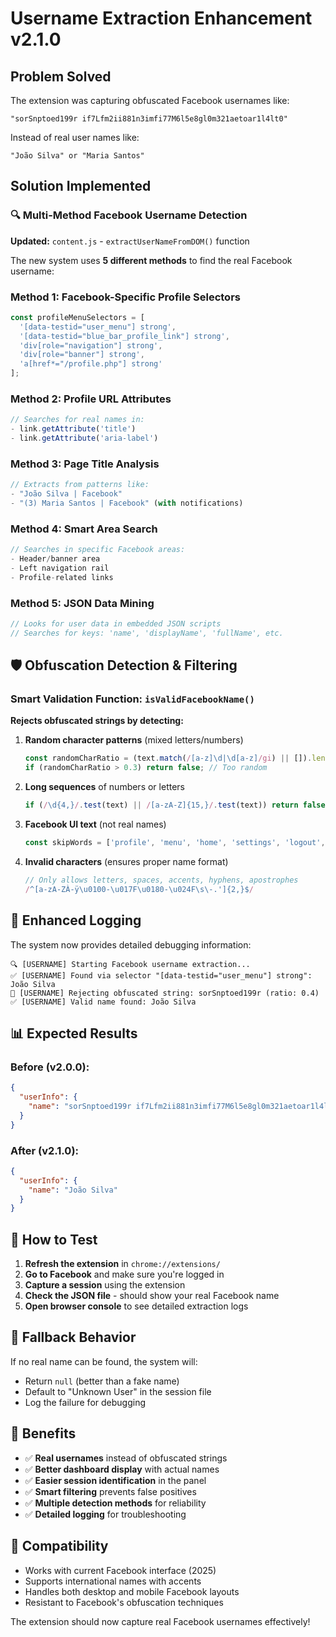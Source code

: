 # Username Extraction Enhancement v2.1.0

## Problem Solved

The extension was capturing obfuscated Facebook usernames like:
```
"sorSnptoed199r if7Lfm2ii881n3imfi77M6l5e8gl0m321aetoar1l4lt0"
```

Instead of real user names like:
```
"João Silva" or "Maria Santos"
```

## Solution Implemented

### 🔍 Multi-Method Facebook Username Detection

**Updated:** `content.js` - `extractUserNameFromDOM()` function

The new system uses **5 different methods** to find the real Facebook username:

### Method 1: Facebook-Specific Profile Selectors
```javascript
const profileMenuSelectors = [
  '[data-testid="user_menu"] strong',
  '[data-testid="blue_bar_profile_link"] strong', 
  'div[role="navigation"] strong',
  'div[role="banner"] strong',
  'a[href*="/profile.php"] strong'
];
```

### Method 2: Profile URL Attributes
```javascript
// Searches for real names in:
- link.getAttribute('title')
- link.getAttribute('aria-label')
```

### Method 3: Page Title Analysis
```javascript
// Extracts from patterns like:
- "João Silva | Facebook"
- "(3) Maria Santos | Facebook" (with notifications)
```

### Method 4: Smart Area Search
```javascript
// Searches in specific Facebook areas:
- Header/banner area
- Left navigation rail
- Profile-related links
```

### Method 5: JSON Data Mining
```javascript
// Looks for user data in embedded JSON scripts
// Searches for keys: 'name', 'displayName', 'fullName', etc.
```

## 🛡️ Obfuscation Detection & Filtering

### Smart Validation Function: `isValidFacebookName()`

**Rejects obfuscated strings by detecting:**

1. **Random character patterns** (mixed letters/numbers)
   ```javascript
   const randomCharRatio = (text.match(/[a-z]\d|\d[a-z]/gi) || []).length / text.length;
   if (randomCharRatio > 0.3) return false; // Too random
   ```

2. **Long sequences** of numbers or letters
   ```javascript
   if (/\d{4,}/.test(text) || /[a-zA-Z]{15,}/.test(text)) return false;
   ```

3. **Facebook UI text** (not real names)
   ```javascript
   const skipWords = ['profile', 'menu', 'home', 'settings', 'logout', ...];
   ```

4. **Invalid characters** (ensures proper name format)
   ```javascript
   // Only allows letters, spaces, accents, hyphens, apostrophes
   /^[a-zA-ZÀ-ÿ\u0100-\u017F\u0180-\u024F\s\-.']{2,}$/
   ```

## 🔧 Enhanced Logging

The system now provides detailed debugging information:

```
🔍 [USERNAME] Starting Facebook username extraction...
✅ [USERNAME] Found via selector "[data-testid="user_menu"] strong": João Silva
🚫 [USERNAME] Rejecting obfuscated string: sorSnptoed199r (ratio: 0.4)
✅ [USERNAME] Valid name found: João Silva
```

## 📊 Expected Results

### Before (v2.0.0):
```json
{
  "userInfo": {
    "name": "sorSnptoed199r if7Lfm2ii881n3imfi77M6l5e8gl0m321aetoar1l4lt0"
  }
}
```

### After (v2.1.0):
```json
{
  "userInfo": {
    "name": "João Silva"
  }
}
```

## 🔄 How to Test

1. **Refresh the extension** in `chrome://extensions/`
2. **Go to Facebook** and make sure you're logged in
3. **Capture a session** using the extension
4. **Check the JSON file** - should show your real Facebook name
5. **Open browser console** to see detailed extraction logs

## 🎯 Fallback Behavior

If no real name can be found, the system will:
- Return `null` (better than a fake name)
- Default to "Unknown User" in the session file
- Log the failure for debugging

## 🌟 Benefits

- ✅ **Real usernames** instead of obfuscated strings
- ✅ **Better dashboard display** with actual names
- ✅ **Easier session identification** in the panel
- ✅ **Smart filtering** prevents false positives
- ✅ **Multiple detection methods** for reliability
- ✅ **Detailed logging** for troubleshooting

## 🔧 Compatibility

- Works with current Facebook interface (2025)
- Supports international names with accents
- Handles both desktop and mobile Facebook layouts
- Resistant to Facebook's obfuscation techniques

The extension should now capture real Facebook usernames effectively!